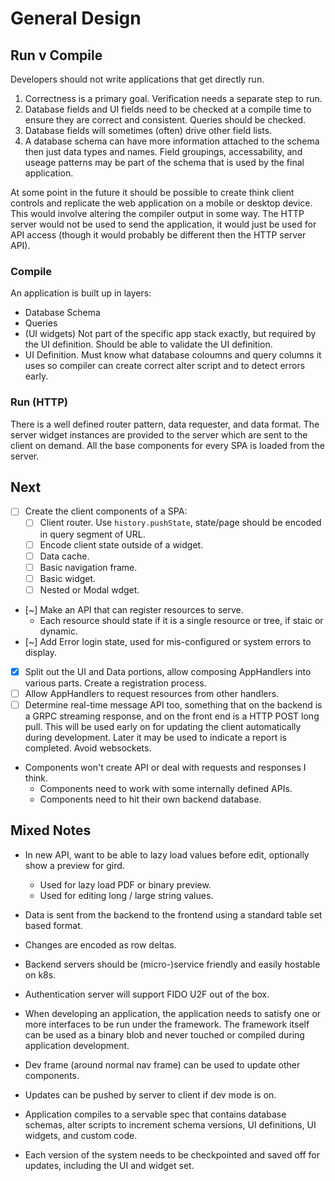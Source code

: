 # General Design

## Run v Compile

Developers should not write applications that get directly run.

 1. Correctness is a primary goal. Verification needs a separate step to run.
 2. Database fields and UI fields need to be checked at a compile time
    to ensure they are correct and consistent. Queries should be checked.
 3. Database fields will sometimes (often) drive other field lists.
 4. A database schema can have more information attached to the schema
    then just data types and names. Field groupings, accessability,
	and useage patterns may be part of the schema that is used
	by the final application.

At some point in the future it should be possible to create think client
controls and replicate the web application on a mobile or desktop device.
This would involve altering the compiler output in some way. The HTTP server
would not be used to send the application, it would just be used for
API access (though it would probably be different then the HTTP server API).

### Compile

An application is built up in layers:

 * Database Schema
 * Queries
 * (UI widgets) Not part of the specific app stack exactly, but required by
     the UI definition. Should be able to validate the UI definition.
 * UI Definition. Must know what database coloumns and query columns it uses
     so compiler can create correct alter script and to detect errors early.

### Run (HTTP)

There is a well defined router pattern, data requester, and data format.
The server widget instances are provided to the server which are
sent to the client on demand. All the base components for every SPA
is loaded from the server.

## Next

 * [ ] Create the client components of a SPA:
   - [ ] Client router. Use `history.pushState`, state/page should be encoded in query segment of URL.
   - [ ] Encode client state outside of a widget.
   - [ ] Data cache.
   - [ ] Basic navigation frame.
   - [ ] Basic widget.
   - [ ] Nested or Modal wdget.
 * [~] Make an API that can register resources to serve.
   - Each resource should state if it is a single resource or tree, if staic or dynamic.
 * [~] Add Error login state, used for mis-configured or system errors to display.
 * [x] Split out the UI and Data portions, allow composing AppHandlers into various
       parts. Create a registration process.
 * [ ] Allow AppHandlers to request resources from other handlers.
 * [ ] Determine real-time message API too, something that on the backend is a
   GRPC streaming response, and on the front end is a HTTP POST long pull.
   This will be used early on for updating the client automatically during
   development. Later it may be used to indicate a report is completed.
   Avoid websockets.

 * Components won't create API or deal with requests and responses I think.
   - Components need to work with some internally defined APIs.
   - Components need to hit their own backend database.

## Mixed Notes

 * In new API, want to be able to lazy load values before edit, optionally show
   a preview for gird.
   - Used for lazy load PDF or binary preview.
   - Used for editing long / large string values.

 * Data is sent from the backend to the frontend using a
   standard table set based format.
 * Changes are encoded as row deltas.
 * Backend servers should be (micro-)service friendly
   and easily hostable on k8s.
 * Authentication server will support FIDO U2F out of the box.
 * When developing an application, the application needs to satisfy
   one or more interfaces to be run under the framework. The framework
   itself can be used as a binary blob and never touched or compiled
   during application development.

 * Dev frame (around normal nav frame) can be used to update other components.
 * Updates can be pushed by server to client if dev mode is on.
 * Application compiles to a servable spec that contains database schemas,
   alter scripts to increment schema versions, UI definitions, UI widgets,
   and custom code.
 * Each version of the system needs to be checkpointed and saved off for
   updates, including the UI and widget set.